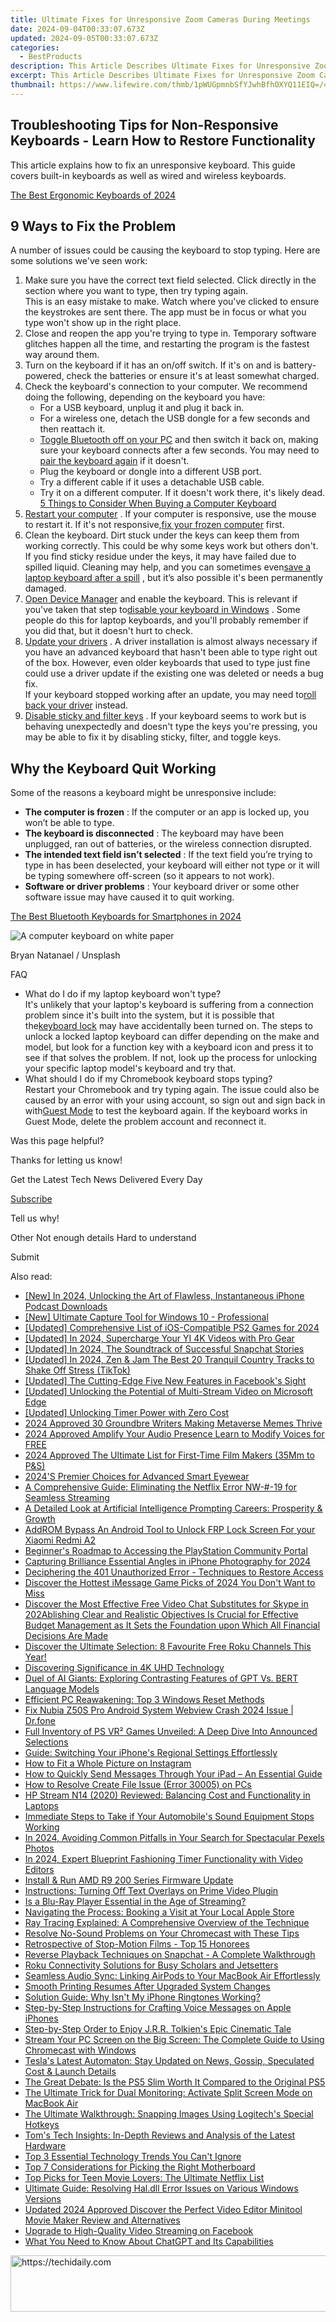 ```yaml
---
title: Ultimate Fixes for Unresponsive Zoom Cameras During Meetings
date: 2024-09-04T00:33:07.673Z
updated: 2024-09-05T00:33:07.673Z
categories:
  - BestProducts
description: This Article Describes Ultimate Fixes for Unresponsive Zoom Cameras During Meetings
excerpt: This Article Describes Ultimate Fixes for Unresponsive Zoom Cameras During Meetings
thumbnail: https://www.lifewire.com/thmb/1pWUGpmnbSfYJwhBfhOXYQ11EIQ=/400x300/filters:no_upscale():max_bytes(150000):strip_icc():format(webp)/001_how-to-fix-it-when-a-zoom-camera-is-not-working-4844956-b19c2694f1814298808aca700fa85ba2.jpg
---
```


## Troubleshooting Tips for Non-Responsive Keyboards - Learn How to Restore Functionality
 This article explains how to fix an unresponsive keyboard. This guide covers built-in keyboards as well as wired and wireless keyboards.

[The Best Ergonomic Keyboards of 2024](https://www.lifewire.com/best-ergonomic-keyboards-4147386)

## 9 Ways to Fix the Problem

 A number of issues could be causing the keyboard to stop typing. Here are some solutions we've seen work:  

1. Make sure you have the correct text field selected. Click directly in the section where you want to type, then try typing again.  
 This is an easy mistake to make. Watch where you've clicked to ensure the keystrokes are sent there. The app must be in focus or what you type won't show up in the right place.
2. Close and reopen the app you're trying to type in. Temporary software glitches happen all the time, and restarting the program is the fastest way around them.
3. Turn on the keyboard if it has an on/off switch. If it's on and is battery-powered, check the batteries or ensure it's at least somewhat charged.
4. Check the keyboard's connection to your computer. We recommend doing the following, depending on the keyboard you have:  
   * For a USB keyboard, unplug it and plug it back in.  
   * For a wireless one, detach the USB dongle for a few seconds and then reattach it.  
   * [Toggle Bluetooth off on your PC](https://www.lifewire.com/turn-on-bluetooth-in-windows-11-5216193) and then switch it back on, making sure your keyboard connects after a few seconds. You may need to [pair the keyboard again](https://www.lifewire.com/set-up-a-bluetooth-device-2640340) if it doesn't.  
   * Plug the keyboard or dongle into a different USB port.  
   * Try a different cable if it uses a detachable USB cable.  
   * Try it on a different computer. If it doesn't work there, it's likely dead.  
[5 Things to Consider When Buying a Computer Keyboard](https://www.lifewire.com/important-keyboard-features-2640341)
5. [Restart your computer](https://www.lifewire.com/how-to-reboot-a-computer-2624568) . If your computer is responsive, use the mouse to restart it. If it's not responsive,[fix your frozen computer](https://www.lifewire.com/fix-frozen-computer-5217030) first.
6. Clean the keyboard. Dirt stuck under the keys can keep them from working correctly. This could be why some keys work but others don't.  
 If you find sticky residue under the keys, it may have failed due to spilled liquid. Cleaning may help, and you can sometimes even[save a laptop keyboard after a spill](https://www.lifewire.com/steps-to-laptop-spill-repair-2378134) , but it’s also possible it's been permanently damaged.
7. [Open Device Manager](https://www.lifewire.com/how-to-open-device-manager-2626075) and enable the keyboard. This is relevant if you've taken that step to[disable your keyboard in Windows](https://www.lifewire.com/disable-laptop-keyboard-in-windows-11-5196395) . Some people do this for laptop keyboards, and you'll probably remember if you did that, but it doesn't hurt to check.
8. [Update your drivers](https://www.lifewire.com/how-to-update-drivers-in-windows-2619214) . A driver installation is almost always necessary if you have an advanced keyboard that hasn't been able to type right out of the box. However, even older keyboards that used to type just fine could use a driver update if the existing one was deleted or needs a bug fix.  
 If your keyboard stopped working after an update, you may need to[roll back your driver](https://www.lifewire.com/how-to-roll-back-a-driver-in-windows-2619217) instead.
9. [Disable sticky and filter keys](https://www.lifewire.com/how-to-turn-off-sticky-keys-windows-4692841) . If your keyboard seems to work but is behaving unexpectedly and doesn't type the keys you're pressing, you may be able to fix it by disabling sticky, filter, and toggle keys.

## Why the Keyboard Quit Working

 Some of the reasons a keyboard might be unresponsive include:

* **The computer is frozen** : If the computer or an app is locked up, you won’t be able to type.
* **The keyboard is disconnected** : The keyboard may have been unplugged, ran out of batteries, or the wireless connection disrupted.
* **The intended text field isn’t selected** : If the text field you’re trying to type in has been deselected, your keyboard will either not type or it will be typing somewhere off-screen (so it appears to not work).
* **Software or driver problems** : Your keyboard driver or some other software issue may have caused it to quit working.

[The Best Bluetooth Keyboards for Smartphones in 2024](https://www.lifewire.com/best-bluetooth-keyboards-for-smartphones-4177695)

![A computer keyboard on white paper](https://www.lifewire.com/thmb/CeM-fcdHU1euNfVLy8semOjckm4=/1500x0/filters:no_upscale():max_bytes(150000):strip_icc():format(webp)/bryan-natanael-hR8l1s4u8QE-unsplash-bf561a995f8840d29937369560cabfab.jpg)

Bryan Natanael / Unsplash

 FAQ

* What do I do if my laptop keyboard won't type?  
 It's unlikely that your laptop's keyboard is suffering from a connection problem since it's built into the system, but it is possible that the[keyboard lock](https://www.lifewire.com/lock-your-keyboard-temporarily-5072812) may have accidentally been turned on. The steps to unlock a locked laptop keyboard can differ depending on the make and model, but look for a function key with a keyboard icon and press it to see if that solves the problem. If not, look up the process for unlocking your specific laptop model's keyboard and try that.
* What should I do if my Chromebook keyboard stops typing?  
 Restart your Chromebook and try typing again. The issue could also be caused by an error with your using account, so sign out and sign back in with[Guest Mode](https://www.lifewire.com/how-to-use-chromebook-guest-mode-4842588) to test the keyboard again. If the keyboard works in Guest Mode, delete the problem account and reconnect it.

Was this page helpful?

Thanks for letting us know!

 Get the Latest Tech News Delivered Every Day

[Subscribe](https://www.lifewire.com/#)

Tell us why!

 Other  Not enough details  Hard to understand

 Submit

<ins class="adsbygoogle"
     style="display:block"
     data-ad-format="autorelaxed"
     data-ad-client="ca-pub-7571918770474297"
     data-ad-slot="1223367746"></ins>



<ins class="adsbygoogle"
     style="display:block"
     data-ad-client="ca-pub-7571918770474297"
     data-ad-slot="8358498916"
     data-ad-format="auto"
     data-full-width-responsive="true"></ins>

<span class="atpl-alsoreadstyle">Also read:</span>
<div><ul>
<li><a href="https://fox-boxes.techidaily.com/new-in-2024-unlocking-the-art-of-flawless-instantaneous-iphone-podcast-downloads/"><u>[New] In 2024, Unlocking the Art of Flawless, Instantaneous iPhone Podcast Downloads</u></a></li>
<li><a href="https://on-screen-recording.techidaily.com/new-ultimate-capture-tool-for-windows-10-professional/"><u>[New] Ultimate Capture Tool for Windows 10 - Professional</u></a></li>
<li><a href="https://on-screen-recording.techidaily.com/updated-comprehensive-list-of-ios-compatible-ps2-games-for-2024/"><u>[Updated] Comprehensive List of iOS-Compatible PS2 Games for 2024</u></a></li>
<li><a href="https://fox-info.techidaily.com/updated-in-2024-supercharge-your-yi-4k-videos-with-pro-gear/"><u>[Updated] In 2024, Supercharge Your YI 4K Videos with Pro Gear</u></a></li>
<li><a href="https://snapchat-videos.techidaily.com/updated-in-2024-the-soundtrack-of-successful-snapchat-stories/"><u>[Updated] In 2024, The Soundtrack of Successful Snapchat Stories</u></a></li>
<li><a href="https://tiktok-video-recordings.techidaily.com/updated-in-2024-zen-and-jam-the-best-20-tranquil-country-tracks-to-shake-off-stress-tiktok/"><u>[Updated] In 2024, Zen & Jam  The Best 20 Tranquil Country Tracks to Shake Off Stress (TikTok)</u></a></li>
<li><a href="https://facebook-video-recording.techidaily.com/updated-the-cutting-edge-five-new-features-in-facebooks-sight/"><u>[Updated] The Cutting-Edge Five  New Features in Facebook's Sight</u></a></li>
<li><a href="https://fox-boxes.techidaily.com/updated-unlocking-the-potential-of-multi-stream-video-on-microsoft-edge/"><u>[Updated] Unlocking the Potential of Multi-Stream Video on Microsoft Edge</u></a></li>
<li><a href="https://some-skills.techidaily.com/updated-unlocking-timer-power-with-zero-cost/"><u>[Updated] Unlocking Timer Power with Zero Cost</u></a></li>
<li><a href="https://extra-information.techidaily.com/2024-approved-30-groundbre-writers-making-metaverse-memes-thrive/"><u>2024 Approved  30 Groundbre Writers  Making Metaverse Memes Thrive</u></a></li>
<li><a href="https://extra-tips.techidaily.com/2024-approved-amplify-your-audio-presence-learn-to-modify-voices-for-free/"><u>2024 Approved  Amplify Your Audio Presence  Learn to Modify Voices for FREE</u></a></li>
<li><a href="https://fox-cloud.techidaily.com/2024-approved-the-ultimate-list-for-first-time-film-makers-35mm-to-pands/"><u>2024 Approved  The Ultimate List for First-Time Film Makers (35Mm to P&S)</u></a></li>
<li><a href="https://techno-recovery.techidaily.com/2024s-premier-choices-for-advanced-smart-eyewear/"><u>2024'S Premier Choices for Advanced Smart Eyewear</u></a></li>
<li><a href="https://techno-recovery.techidaily.com/a-comprehensive-guide-eliminating-the-netflix-error-nw-19-for-seamless-streaming/"><u>A Comprehensive Guide: Eliminating the Netflix Error NW-#-19 for Seamless Streaming</u></a></li>
<li><a href="https://tech-haven.techidaily.com/a-detailed-look-at-artificial-intelligence-prompting-careers-prosperity-and-growth/"><u>A Detailed Look at Artificial Intelligence Prompting Careers: Prosperity & Growth</u></a></li>
<li><a href="https://bypass-frp.techidaily.com/addrom-bypass-an-android-tool-to-unlock-frp-lock-screen-for-your-xiaomi-redmi-a2-by-drfone-android/"><u>AddROM Bypass An Android Tool to Unlock FRP Lock Screen For your Xiaomi Redmi A2</u></a></li>
<li><a href="https://techno-recovery.techidaily.com/beginners-roadmap-to-accessing-the-playstation-community-portal/"><u>Beginner's Roadmap to Accessing the PlayStation Community Portal</u></a></li>
<li><a href="https://fox-friendly.techidaily.com/capturing-brilliance-essential-angles-in-iphone-photography-for-2024/"><u>Capturing Brilliance  Essential Angles in iPhone Photography for 2024</u></a></li>
<li><a href="https://techno-recovery.techidaily.com/deciphering-the-401-unauthorized-error-techniques-to-restore-access/"><u>Deciphering the 401 Unauthorized Error - Techniques to Restore Access</u></a></li>
<li><a href="https://techno-recovery.techidaily.com/1722869283463-discover-the-hottest-imessage-game-picks-of-2024-you-dont-want-to-miss/"><u>Discover the Hottest iMessage Game Picks of 2024 You Don't Want to Miss</u></a></li>
<li><a href="https://techno-recovery.techidaily.com/discover-the-most-effective-free-video-chat-substitutes-for-skype-in-202ablishing-clear-and-realistic-objectives-is-crucial-for-effective-budget-management-21/"><u>Discover the Most Effective Free Video Chat Substitutes for Skype in 202Ablishing Clear and Realistic Objectives Is Crucial for Effective Budget Management as It Sets the Foundation upon Which All Financial Decisions Are Made</u></a></li>
<li><a href="https://techno-recovery.techidaily.com/discover-the-ultimate-selection-8-favourite-free-roku-channels-this-year/"><u>Discover the Ultimate Selection: 8 Favourite Free Roku Channels This Year!</u></a></li>
<li><a href="https://network-issues.techidaily.com/discovering-significance-in-4k-uhd-technology/"><u>Discovering Significance in 4K UHD Technology</u></a></li>
<li><a href="https://tech-hub.techidaily.com/duel-of-ai-giants-exploring-contrasting-features-of-gpt-vs-bert-language-models/"><u>Duel of AI Giants: Exploring Contrasting Features of GPT Vs. BERT Language Models</u></a></li>
<li><a href="https://win11-tips.techidaily.com/efficient-pc-reawakening-top-3-windows-reset-methods/"><u>Efficient PC Reawakening: Top 3 Windows Reset Methods</u></a></li>
<li><a href="https://howto.techidaily.com/fix-nubia-z50s-pro-android-system-webview-crash-2024-issue-drfone-by-drfone-fix-android-problems-fix-android-problems/"><u>Fix Nubia Z50S Pro Android System Webview Crash 2024 Issue | Dr.fone</u></a></li>
<li><a href="https://techno-recovery.techidaily.com/full-inventory-of-ps-vr-games-unveiled-a-deep-dive-into-announced-selections/"><u>Full Inventory of PS VR² Games Unveiled: A Deep Dive Into Announced Selections</u></a></li>
<li><a href="https://techno-recovery.techidaily.com/guide-switching-your-iphones-regional-settings-effortlessly/"><u>Guide: Switching Your iPhone's Regional Settings Effortlessly</u></a></li>
<li><a href="https://techno-recovery.techidaily.com/how-to-fit-a-whole-picture-on-instagram/"><u>How to Fit a Whole Picture on Instagram</u></a></li>
<li><a href="https://techno-recovery.techidaily.com/how-to-quickly-send-messages-through-your-ipad-an-essential-guide/"><u>How to Quickly Send Messages Through Your iPad – An Essential Guide</u></a></li>
<li><a href="https://games-able.techidaily.com/how-to-resolve-create-file-issue-error-30005-on-pcs/"><u>How to Resolve Create File Issue (Error 30005) on PCs</u></a></li>
<li><a href="https://buynow-reviews.techidaily.com/hp-stream-n14-2020-reviewed-balancing-cost-and-functionality-in-laptops/"><u>HP Stream N14 (2020) Reviewed: Balancing Cost and Functionality in Laptops</u></a></li>
<li><a href="https://techno-recovery.techidaily.com/immediate-steps-to-take-if-your-automobiles-sound-equipment-stops-working/"><u>Immediate Steps to Take if Your Automobile's Sound Equipment Stops Working</u></a></li>
<li><a href="https://extra-tips.techidaily.com/in-2024-avoiding-common-pitfalls-in-your-search-for-spectacular-pexels-photos/"><u>In 2024, Avoiding Common Pitfalls in Your Search for Spectacular Pexels Photos</u></a></li>
<li><a href="https://digital-screen-recording.techidaily.com/in-2024-expert-blueprint-fashioning-timer-functionality-with-video-editors/"><u>In 2024, Expert Blueprint  Fashioning Timer Functionality with Video Editors</u></a></li>
<li><a href="https://driver-install.techidaily.com/install-and-run-amd-r9-200-series-firmware-update/"><u>Install & Run AMD R9 200 Series Firmware Update</u></a></li>
<li><a href="https://techno-recovery.techidaily.com/instructions-turning-off-text-overlays-on-prime-video-plugin/"><u>Instructions: Turning Off Text Overlays on Prime Video Plugin</u></a></li>
<li><a href="https://technical-tips.techidaily.com/is-a-blu-ray-player-essential-in-the-age-of-streaming/"><u>Is a Blu-Ray Player Essential in the Age of Streaming?</u></a></li>
<li><a href="https://techno-recovery.techidaily.com/navigating-the-process-booking-a-visit-at-your-local-apple-store/"><u>Navigating the Process: Booking a Visit at Your Local Apple Store</u></a></li>
<li><a href="https://techno-recovery.techidaily.com/ray-tracing-explained-a-comprehensive-overview-of-the-technique/"><u>Ray Tracing Explained: A Comprehensive Overview of the Technique</u></a></li>
<li><a href="https://techno-recovery.techidaily.com/resolve-no-sound-problems-on-your-chromecast-with-these-tips/"><u>Resolve No-Sound Problems on Your Chromecast with These Tips</u></a></li>
<li><a href="https://extra-information.techidaily.com/retrospective-of-stop-motion-films-top-15-honorees/"><u>Retrospective of Stop-Motion Films - Top 15 Honorees</u></a></li>
<li><a href="https://techno-recovery.techidaily.com/reverse-playback-techniques-on-snapchat-a-complete-walkthrough/"><u>Reverse Playback Techniques on Snapchat - A Complete Walkthrough</u></a></li>
<li><a href="https://techno-recovery.techidaily.com/roku-connectivity-solutions-for-busy-scholars-and-jetsetters/"><u>Roku Connectivity Solutions for Busy Scholars and Jetsetters</u></a></li>
<li><a href="https://techno-recovery.techidaily.com/seamless-audio-sync-linking-airpods-to-your-macbook-air-effortlessly/"><u>Seamless Audio Sync: Linking AirPods to Your MacBook Air Effortlessly</u></a></li>
<li><a href="https://printer-issues.techidaily.com/smooth-printing-resumes-after-upgraded-system-changes/"><u>Smooth Printing Resumes After Upgraded System Changes</u></a></li>
<li><a href="https://techno-recovery.techidaily.com/solution-guide-why-isnt-my-iphone-ringtones-working/"><u>Solution Guide: Why Isn't My iPhone Ringtones Working?</u></a></li>
<li><a href="https://techno-recovery.techidaily.com/step-by-step-instructions-for-crafting-voice-messages-on-apple-iphones/"><u>Step-by-Step Instructions for Crafting Voice Messages on Apple iPhones</u></a></li>
<li><a href="https://techno-recovery.techidaily.com/step-by-step-order-to-enjoy-jrr-tolkiens-epic-cinematic-tale/"><u>Step-by-Step Order to Enjoy J.R.R. Tolkien's Epic Cinematic Tale</u></a></li>
<li><a href="https://techno-recovery.techidaily.com/stream-your-pc-screen-on-the-big-screen-the-complete-guide-to-using-chromecast-with-windows/"><u>Stream Your PC Screen on the Big Screen: The Complete Guide to Using Chromecast with Windows</u></a></li>
<li><a href="https://techno-recovery.techidaily.com/teslas-latest-automaton-stay-updated-on-news-gossip-speculated-cost-and-launch-details/"><u>Tesla's Latest Automaton: Stay Updated on News, Gossip, Speculated Cost & Launch Details</u></a></li>
<li><a href="https://techno-recovery.techidaily.com/the-great-debate-is-the-ps5-slim-worth-it-compared-to-the-original-ps5/"><u>The Great Debate: Is the PS5 Slim Worth It Compared to the Original PS5</u></a></li>
<li><a href="https://techno-recovery.techidaily.com/the-ultimate-trick-for-dual-monitoring-activate-split-screen-mode-on-macbook-air/"><u>The Ultimate Trick for Dual Monitoring: Activate Split Screen Mode on MacBook Air</u></a></li>
<li><a href="https://techno-recovery.techidaily.com/the-ultimate-walkthrough-snapping-images-using-logitechs-special-hotkeys/"><u>The Ultimate Walkthrough: Snapping Images Using Logitech's Special Hotkeys</u></a></li>
<li><a href="https://hardware-tips.techidaily.com/toms-tech-insights-in-depth-reviews-and-analysis-of-the-latest-hardware/"><u>Tom's Tech Insights: In-Depth Reviews and Analysis of the Latest Hardware</u></a></li>
<li><a href="https://techno-recovery.techidaily.com/top-3-essential-technology-trends-you-cant-ignore/"><u>Top 3 Essential Technology Trends You Can't Ignore</u></a></li>
<li><a href="https://techno-recovery.techidaily.com/top-7-considerations-for-picking-the-right-motherboard/"><u>Top 7 Considerations for Picking the Right Motherboard</u></a></li>
<li><a href="https://techno-recovery.techidaily.com/top-picks-for-teen-movie-lovers-the-ultimate-netflix-list/"><u>Top Picks for Teen Movie Lovers: The Ultimate Netflix List</u></a></li>
<li><a href="https://techno-recovery.techidaily.com/ultimate-guide-resolving-haldll-error-issues-on-various-windows-versions/"><u>Ultimate Guide: Resolving Hal.dll Error Issues on Various Windows Versions</u></a></li>
<li><a href="https://video-ai-editor.techidaily.com/updated-2024-approved-discover-the-perfect-video-editor-minitool-movie-maker-review-and-alternatives/"><u>Updated 2024 Approved Discover the Perfect Video Editor Minitool Movie Maker Review and Alternatives</u></a></li>
<li><a href="https://facebook-video-content.techidaily.com/upgrade-to-high-quality-video-streaming-on-facebook/"><u>Upgrade to High-Quality Video Streaming on Facebook</u></a></li>
<li><a href="https://techno-recovery.techidaily.com/what-you-need-to-know-about-chatgpt-and-its-capabilities/"><u>What You Need to Know About ChatGPT and Its Capabilities</u></a></li>
</ul></div>

<!-- affiliate ads begin -->
<a href="https://imp.i357552.net/c/5597632/1006793/11832" target="_top" id="1006793">
  <img src="//a.impactradius-go.com/display-ad/11832-1006793" border="0" alt="https://techidaily.com" width="728" height="90"/>
</a>
<img height="0" width="0" src="https://imp.i357552.net/i/5597632/1006793/11832" style="position:absolute;visibility:hidden;" border="0" />
<!-- affiliate ads end -->
